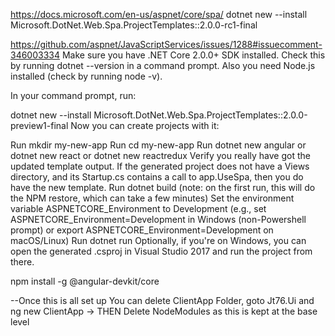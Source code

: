 https://docs.microsoft.com/en-us/aspnet/core/spa/
dotnet new --install Microsoft.DotNet.Web.Spa.ProjectTemplates::2.0.0-rc1-final

https://github.com/aspnet/JavaScriptServices/issues/1288#issuecomment-346003334
Make sure you have .NET Core 2.0.0+ SDK installed. Check this by running dotnet --version in a command prompt. Also you need Node.js installed (check by running node -v).

In your command prompt, run:

dotnet new --install Microsoft.DotNet.Web.Spa.ProjectTemplates::2.0.0-preview1-final
Now you can create projects with it:

Run mkdir my-new-app
Run cd my-new-app
Run dotnet new angular or dotnet new react or dotnet new reactredux
Verify you really have got the updated template output. If the generated project does not have a Views directory, and its Startup.cs contains a call to app.UseSpa, then you do have the new template.
Run dotnet build (note: on the first run, this will do the NPM restore, which can take a few minutes)
Set the environment variable ASPNETCORE_Environment to Development (e.g., set ASPNETCORE_Environment=Development in Windows (non-Powershell prompt) or export ASPNETCORE_Environment=Development on macOS/Linux)
Run dotnet run
Optionally, if you're on Windows, you can open the generated .csproj in Visual Studio 2017 and run the project from there.


npm install -g @angular-devkit/core

--Once this is all set up
You can delete ClientApp Folder, goto Jt76.Ui and ng new ClientApp -> THEN Delete NodeModules as this is kept at the base level
